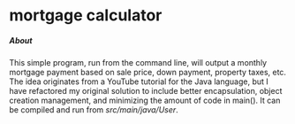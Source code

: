 # mortgage calculator
##### About

This simple program, run from the command line, will output a monthly mortgage payment based on sale price, down payment, property taxes, etc.
The idea originates from a YouTube tutorial for the Java language, but I have refactored my original solution to include better encapsulation,
object creation management, and minimizing the amount of code in main(). It can be compiled and run from _src/main/java/User_.
